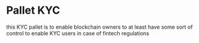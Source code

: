 # Pallet KYC

this KYC pallet is to enable blockchain owners to at least have some sort of control to enable KYC users in case of fintech regulations